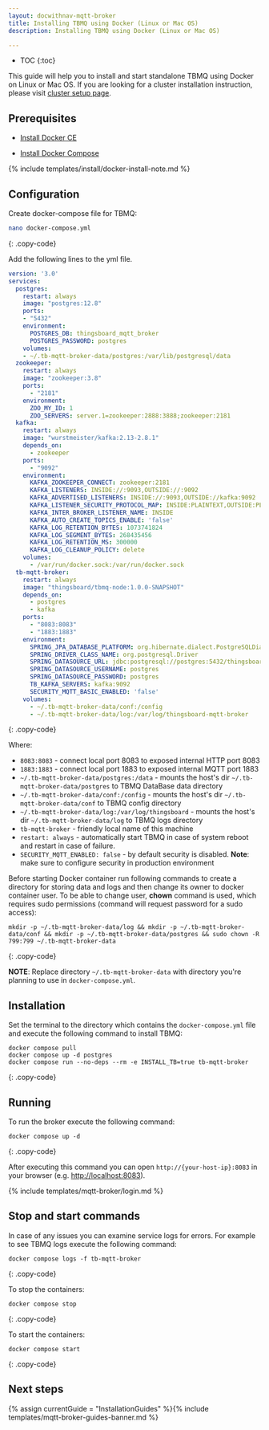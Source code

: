 ```yaml
---
layout: docwithnav-mqtt-broker
title: Installing TBMQ using Docker (Linux or Mac OS)
description: Installing TBMQ using Docker (Linux or Mac OS)

---
```


* TOC
{:toc}

This guide will help you to install and start standalone TBMQ using Docker on Linux or Mac OS.
If you are looking for a cluster installation instruction, please visit [cluster setup page](/docs/mqtt-broker/install/cluster/docker-compose-setup/).

## Prerequisites

- [Install Docker CE](https://docs.docker.com/engine/installation/)

- [Install Docker Compose](https://docs.docker.com/compose/install/)

{% include templates/install/docker-install-note.md %}

## Configuration

Create docker-compose file for TBMQ:

```bash
nano docker-compose.yml
```
{: .copy-code}

Add the following lines to the yml file.

```yml
version: '3.0'
services:
  postgres:
    restart: always
    image: "postgres:12.8"
    ports:
    - "5432"
    environment:
      POSTGRES_DB: thingsboard_mqtt_broker
      POSTGRES_PASSWORD: postgres
    volumes:
    - ~/.tb-mqtt-broker-data/postgres:/var/lib/postgresql/data
  zookeeper:
    restart: always
    image: "zookeeper:3.8"
    ports:
      - "2181"
    environment:
      ZOO_MY_ID: 1
      ZOO_SERVERS: server.1=zookeeper:2888:3888;zookeeper:2181
  kafka:
    restart: always
    image: "wurstmeister/kafka:2.13-2.8.1"
    depends_on:
      - zookeeper
    ports:
      - "9092"
    environment:
      KAFKA_ZOOKEEPER_CONNECT: zookeeper:2181
      KAFKA_LISTENERS: INSIDE://:9093,OUTSIDE://:9092
      KAFKA_ADVERTISED_LISTENERS: INSIDE://:9093,OUTSIDE://kafka:9092
      KAFKA_LISTENER_SECURITY_PROTOCOL_MAP: INSIDE:PLAINTEXT,OUTSIDE:PLAINTEXT
      KAFKA_INTER_BROKER_LISTENER_NAME: INSIDE
      KAFKA_AUTO_CREATE_TOPICS_ENABLE: 'false'
      KAFKA_LOG_RETENTION_BYTES: 1073741824
      KAFKA_LOG_SEGMENT_BYTES: 268435456
      KAFKA_LOG_RETENTION_MS: 300000
      KAFKA_LOG_CLEANUP_POLICY: delete
    volumes:
      - /var/run/docker.sock:/var/run/docker.sock
  tb-mqtt-broker:
    restart: always
    image: "thingsboard/tbmq-node:1.0.0-SNAPSHOT"
    depends_on:
      - postgres
      - kafka
    ports:
      - "8083:8083"
      - "1883:1883"
    environment:
      SPRING_JPA_DATABASE_PLATFORM: org.hibernate.dialect.PostgreSQLDialect
      SPRING_DRIVER_CLASS_NAME: org.postgresql.Driver
      SPRING_DATASOURCE_URL: jdbc:postgresql://postgres:5432/thingsboard_mqtt_broker
      SPRING_DATASOURCE_USERNAME: postgres
      SPRING_DATASOURCE_PASSWORD: postgres
      TB_KAFKA_SERVERS: kafka:9092
      SECURITY_MQTT_BASIC_ENABLED: 'false'
    volumes:
      - ~/.tb-mqtt-broker-data/conf:/config
      - ~/.tb-mqtt-broker-data/log:/var/log/thingsboard-mqtt-broker
```
{: .copy-code}

Where:

- `8083:8083`               - connect local port 8083 to exposed internal HTTP port 8083
- `1883:1883`               - connect local port 1883 to exposed internal MQTT port 1883
- `~/.tb-mqtt-broker-data/postgres:/data`   - mounts the host's dir `~/.tb-mqtt-broker-data/postgres` to TBMQ DataBase data directory
- `~/.tb-mqtt-broker-data/conf:/config`   - mounts the host's dir `~/.tb-mqtt-broker-data/conf` to TBMQ config directory
- `~/.tb-mqtt-broker-data/log:/var/log/thingsboard`   - mounts the host's dir `~/.tb-mqtt-broker-data/log` to TBMQ logs directory
- `tb-mqtt-broker`          - friendly local name of this machine
- `restart: always`         - automatically start TBMQ in case of system reboot and restart in case of failure.
- `SECURITY_MQTT_ENABLED: false`         - by default security is disabled. **Note**: make sure to configure security in production environment


Before starting Docker container run following commands to create a directory for storing data and logs and then change its owner to docker container user.
To be able to change user, **chown** command is used, which requires sudo permissions (command will request password for a sudo access):

```
mkdir -p ~/.tb-mqtt-broker-data/log && mkdir -p ~/.tb-mqtt-broker-data/conf && mkdir -p ~/.tb-mqtt-broker-data/postgres && sudo chown -R 799:799 ~/.tb-mqtt-broker-data
```
{: .copy-code}

**NOTE**: Replace directory `~/.tb-mqtt-broker-data` with directory you're planning to use in `docker-compose.yml`.

## Installation

Set the terminal to the directory which contains the `docker-compose.yml` file and execute the following command to install TBMQ:

```
docker compose pull
docker compose up -d postgres
docker compose run --no-deps --rm -e INSTALL_TB=true tb-mqtt-broker
```
{: .copy-code}

## Running

To run the broker execute the following command:

```
docker compose up -d
```
{: .copy-code}


After executing this command you can open `http://{your-host-ip}:8083` in your browser (e.g. [http://localhost:8083](http://localhost:8083)).

{% include templates/mqtt-broker/login.md %}

## Stop and start commands

In case of any issues you can examine service logs for errors.
For example to see TBMQ logs execute the following command:

```
docker compose logs -f tb-mqtt-broker
```
{: .copy-code}

To stop the containers:

```
docker compose stop
```
{: .copy-code}

To start the containers:

```
docker compose start
```
{: .copy-code}

## Next steps

{% assign currentGuide = "InstallationGuides" %}{% include templates/mqtt-broker-guides-banner.md %}